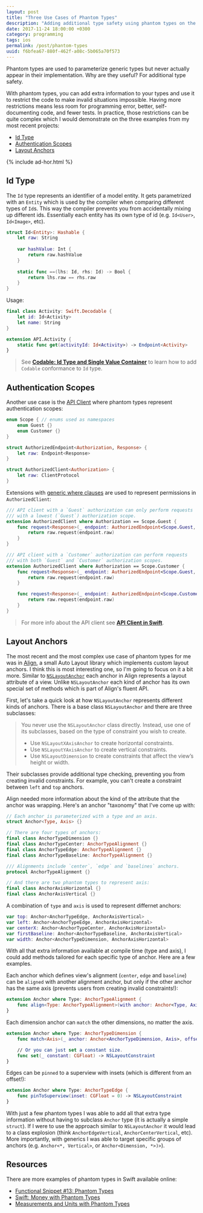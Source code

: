 ```yaml
---
layout: post
title: "Three Use Cases of Phantom Types"
description: "Adding additional type safety using phantom types on the examples"
date: 2017-11-24 18:00:00 +0300
category: programming
tags: ios
permalink: /post/phantom-types
uuid: f6bfea67-880f-462f-a08c-5b065a70f573
---
```


Phantom types are used to parameterize generic types but never actually appear in their implementation. Why are they useful? For additional type safety.

With phantom types, you can add extra information to your types and use it to restrict the code to make invalid situations impossible. Having more restrictions means less room for programming error, better, self-documenting code, and fewer tests. In practice, those restrictions can be quite complex which I would demonstrate on the three examples from my most recent projects:

- [Id Type](#id-type)
- [Authentication Scopes](#authentication-scopes)
- [Layout Anchors](#layout-anchors)

{% include ad-hor.html %}

## Id Type

The `Id` type represents an identifier of a model entity. It gets parametrized with an `Entity` which is used by the compiler when comparing different types of `Id`s. This way the compiler prevents you from accidentally mixing up different ids. Essentially each entity has its own type of id (e.g. `Id<User>`, `Id<Image>`, etc).

```swift
struct Id<Entity>: Hashable {
    let raw: String
        
    var hashValue: Int {
        return raw.hashValue
    }
    
    static func ==(lhs: Id, rhs: Id) -> Bool {
        return lhs.raw == rhs.raw
    }
}
```

Usage:

```swift
final class Activity: Swift.Decodable {
    let id: Id<Activity>
    let name: String
}

extension API.Activity {
    static func get(activityId: Id<Activity>) -> Endpoint<Activity>
}

```

> See [**Codable: Id Type and Single Value Container**](https://kean.github.io/post/codable-tips-and-tricks#2-id-type-and-a-single-value-container) to learn how to add `Codable` conformance to `Id` type.

## Authentication Scopes

Another use case is the <a href="{{ site.url }}/post/api-client">API Client</a> where phantom types represent authentication scopes:

```swift
enum Scope { // enums used as namespaces
    enum Guest {}
    enum Customer {}
}

struct AuthorizedEndpoint<Authorization, Response> {
    let raw: Endpoint<Response>
}

struct AuthorizedClient<Authorization> {
    let raw: ClientProtocol
}
```

Extensions with [generic where clauses](https://developer.apple.com/library/content/documentation/Swift/Conceptual/Swift_Programming_Language/Generics.html#//apple_ref/doc/uid/TP40014097-CH26-ID553) are used to represent permissions in `AuthorizedClient`:

```swift
/// API client with a `Guest` authorization can only perform requests
/// with a lowest (`Guest`) authorization scope.
extension AuthorizedClient where Authorization == Scope.Guest {
    func request<Response>(_ endpoint: AuthorizedEndpoint<Scope.Guest, Response>) -> Single<Response> {
        return raw.request(endpoint.raw)
    }
}

/// API client with a `Customer` authorization can perform requests
/// with both `Guest` and `Customer` authorization scopes.
extension AuthorizedClient where Authorization == Scope.Customer {
    func request<Response>(_ endpoint: AuthorizedEndpoint<Scope.Guest, Response>) -> Single<Response> {
        return raw.request(endpoint.raw)
    }

    func request<Response>(_ endpoint: AuthorizedEndpoint<Scope.Customer, Response>) -> Single<Response> {
        return raw.request(endpoint.raw)
    }
}
```

> For more info about the API client see <a href="{{ site.url }}/post/api-client">**API Client in Swift**</a>.


## Layout Anchors

The most recent and the most complex use case of phantom types for me was in [Align](https://github.com/kean/Align), a small Auto Layout library which implements custom layout anchors. I think this is most interesting one, so I'm going to focus on it a bit more. Similar to [`NSLayoutAnchor`](https://developer.apple.com/documentation/uikit/nslayoutanchor) each anchor in Align represents a layout attribute of a view. Unlike `NSLayoutAnchor` each kind of anchor has its own special set of methods which is part of Align's fluent API.

First, let's take a quick look at how `NSLayoutAnchor` represents different kinds of anchors. There is a base class `NSLayoutAnchor` and there are three subclasses:

> You never use the `NSLayoutAnchor` class directly. Instead, use one of its subclasses, based on the type of constraint you wish to create.
> - Use `NSLayoutXAxisAnchor` to create horizontal constraints.
> - Use `NSLayoutYAxisAnchor` to create vertical constraints.
> - Use `NSLayoutDimension` to create constraints that affect the view’s height or width.

Their subclasses provide additional type checking, preventing you from creating invalid constraints. For example, you can't create a constraint between `left` and `top` anchors.

Align needed more information about the kind of the attribute that the anchor was wrapping. Here's an anchor "taxonomy" that I've come up with:

```swift
// Each anchor is parameterized with a type and an axis.
struct Anchor<Type, Axis> {}

// There are four types of anchors:
final class AnchorTypeDimension {}
final class AnchorTypeCenter: AnchorTypeAlignment {}
final class AnchorTypeEdge: AnchorTypeAlignment {}
final class AnchorTypeBaseline: AnchorTypeAlignment {}

/// Alignments include `center`, `edge` and `baselines` anchors.
protocol AnchorTypeAlignment {}

// And there are two phantom types to represent axis:
final class AnchorAxisHorizontal {}
final class AnchorAxisVertical {}
```

A combination of `type` and `axis` is used to represent differnet anchors:

```swift
var top: Anchor<AnchorTypeEdge, AnchorAxisVertical>
var left: Anchor<AnchorTypeEdge, AnchorAxisHorizontal>
var centerX: Anchor<AnchorTypeCenter, AnchorAxisHorizontal>
var firstBaseline: Anchor<AnchorTypeBaseline, AnchorAxisVertical>
var width: Anchor<AnchorTypeDimension, AnchorAxisHorizontal>
```

With all that extra information available at compile time (type and axis), I could add methods tailored for each specific type of anchor. Here are a few examples.

Each anchor which defines view's alignment (`center`, `edge` and `baseline`) can be `aligned` with another alignment anchor, but only if the other anchor has the same axis (prevents users from creating invalid constraints!):

```swift
extension Anchor where Type: AnchorTypeAlignment {
    func align<Type: AnchorTypeAlignment>(with anchor: Anchor<Type, Axis>, offset: CGFloat = 0) -> NSLayoutConstraint
}
```

Each dimension anchor can `match` the other dimensions, no matter the axis.

```swift
extension Anchor where Type: AnchorTypeDimension {
    func match<Axis>(_ anchor: Anchor<AnchorTypeDimension, Axis>, offset: CGFloat = 0) -> NSLayoutConstraint

    // Or you can just set a constant size.
    func set(_ constant: CGFloat) -> NSLayoutConstraint
}
```

Edges can be `pinned` to a superview with insets (which is different from an offset!):

```swift
extension Anchor where Type: AnchorTypeEdge {
    func pinToSuperview(inset: CGFloat = 0) -> NSLayoutConstraint
}
```

With just a few phantom types I was able to add all that extra type information without having to subclass `Anchor` type (it is actually a simple `struct`). If I were to use the approach similar to `NSLayoutAnchor` it would lead to a class explosion (think `AnchorEdgeVertical`, `AnchorCenterVertical`, etc). More importantly, with generics I was able to target specific groups of anchors (e.g. `Anchor<*, Vertical>`, or `Anchor<Dimension, *>)>`).

## Resources

There are more examples of phantom types in Swift available online:

- [Functional Snippet #13: Phantom Types](https://www.objc.io/blog/2014/12/29/functional-snippet-13-phantom-types/)
- [Swift: Money with Phantom Types](https://www.natashatherobot.com/swift-money-phantom-types/)
- [Measurements and Units with Phantom Types](https://oleb.net/blog/2016/08/measurements-and-units-with-phantom-types/)
